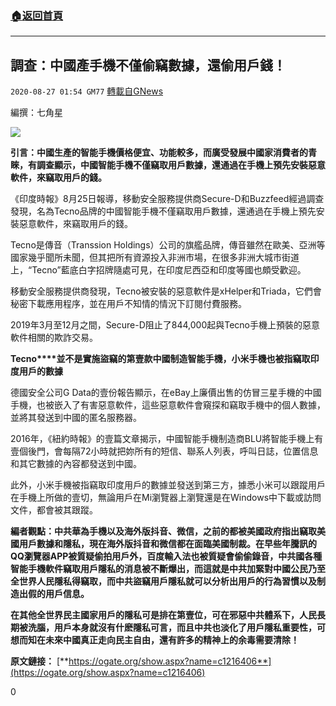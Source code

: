 ###  [:house:返回首頁](https://github.com/ourhimalayas/txt)
---

## 調查：中國產手機不僅偷竊數據，還偷用戶錢！
`2020-08-27 01:54 GM77` [轉載自GNews](https://gnews.org/zh-hant/319659/)

編撰：七角星

![](https://s3.amazonaws.com/gnews-media-offload/wp-content/uploads/2020/08/27015051/8.27-2.png)

**引言：中國生產的智能手機價格便宜、功能較多，而廣受發展中國家消費者的青睞，有調查顯示，中國智能手機不僅竊取用戶數據，還通過在手機上預先安裝惡意軟件，來竊取用戶的錢。**

《印度時報》8月25日報導，移動安全服務提供商Secure-D和Buzzfeed經過調查發現，名為Tecno品牌的中國智能手機不僅竊取用戶數據，還通過在手機上預先安裝惡意軟件，來竊取用戶的錢。

Tecno是傳音（Transsion Holdings）公司的旗艦品牌，傳音雖然在歐美、亞洲等國家幾乎聞所未聞，但其把所有資源投入非洲市場，在很多非洲大城市街道上，“Tecno”藍底白字招牌隨處可見，在印度尼西亞和印度等國也頗受歡迎。

移動安全服務提供商發現，Tecno被安裝的惡意軟件是xHelper和Triada，它們會秘密下載應用程序，並在用戶不知情的情況下訂閱付費服務。

2019年3月至12月之間，Secure-D阻止了844,000起與Tecno手機上預裝的惡意軟件相關的欺詐交易。

**Tecno****並不是實施盜竊的第壹款中國制造智能手機，小米手機也被指竊取印度用戶的數據**

德國安全公司G Data的壹份報告顯示，在eBay上廉價出售的仿冒三星手機的中國手機，也被嵌入了有害惡意軟件，這些惡意軟件會窺探和竊取手機中的個人數據，並將其發送到中國的匿名服務器。

2016年，《紐約時報》的壹篇文章揭示，中國智能手機制造商BLU將智能手機上有壹個後門，會每隔72小時就把妳所有的短信、聯系人列表，呼叫日誌，位置信息和其它數據的內容都發送到中國。

此外，小米手機被指竊取印度用戶的數據並發送到第三方，據悉小米可以跟蹤用戶在手機上所做的壹切，無論用戶在Mi瀏覽器上瀏覽還是在Windows中下載或訪問文件，都會被其跟蹤。

**編者觀點：中共華為手機以及海外版抖音、微信，之前的都被美國政府指出竊取美國用戶數據和隱私，現在海外版抖音和微信都在面臨美國制裁。在早些年騰訊的QQ瀏覽器APP被質疑偷拍用戶外，百度輸入法也被質疑會偷偷錄音，中共國各種智能手機軟件竊取用戶隱私的消息被不斷爆出，而這就是中共加緊對中國公民乃至全世界人民隱私得竊取，而中共盜竊用戶隱私就可以分析出用戶的行為習慣以及制造出假的用戶信息。**

**在其他****全****世界民主國家用戶的隱私可是排在第壹位，可在邪惡中共體系下，人民長期被洗腦，用戶本身就沒有什麽隱私可言，而且中共也淡化了用戶隱私重要性，可想而知在未來中國真正走向民主自由，還有許多的精神上的余毒需要清除！**

**原文鏈接：**
[**https://ogate.org/show.aspx?name=c1216406**](https://ogate.org/show.aspx?name=c1216406)

0
